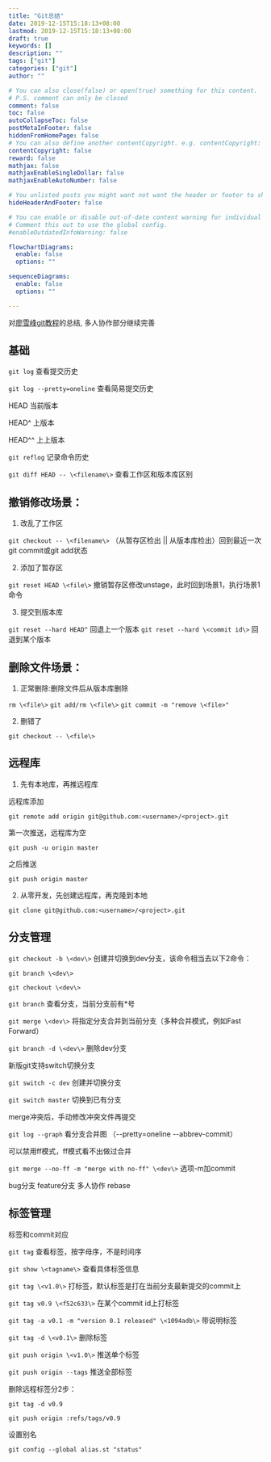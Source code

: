 ```yaml
---
title: "Git总结"
date: 2019-12-15T15:18:13+08:00
lastmod: 2019-12-15T15:18:13+08:00
draft: true
keywords: []
description: ""
tags: ["git"]
categories: ["git"]
author: ""

# You can also close(false) or open(true) something for this content.
# P.S. comment can only be closed
comment: false
toc: false
autoCollapseToc: false
postMetaInFooter: false
hiddenFromHomePage: false
# You can also define another contentCopyright. e.g. contentCopyright: "This is another copyright."
contentCopyright: false
reward: false
mathjax: false
mathjaxEnableSingleDollar: false
mathjaxEnableAutoNumber: false

# You unlisted posts you might want not want the header or footer to show
hideHeaderAndFooter: false

# You can enable or disable out-of-date content warning for individual post.
# Comment this out to use the global config.
#enableOutdatedInfoWarning: false

flowchartDiagrams:
  enable: false
  options: ""

sequenceDiagrams: 
  enable: false
  options: ""

---
```


对[廖雪峰git教程](https://www.liaoxuefeng.com/wiki/896043488029600 "git教程")的总结, 多人协作部分继续完善

## 基础
`git log` 查看提交历史

`git log --pretty=oneline` 查看简易提交历史

HEAD 当前版本

HEAD^ 上版本

HEAD^^ 上上版本

`git reflog` 记录命令历史

`git diff HEAD -- \<filename\>` 查看工作区和版本库区别

## 撤销修改场景：
1. 改乱了工作区

`git checkout -- \<filename\>` （从暂存区检出 || 从版本库检出）回到最近一次git commit或git add状态

2. 添加了暂存区

`git reset HEAD \<file\>` 撤销暂存区修改unstage，此时回到场景1，执行场景1命令

3. 提交到版本库

`git reset --hard HEAD^` 回退上一个版本
`git reset --hard \<commit id\>` 回退到某个版本

## 删除文件场景：
1. 正常删除:删除文件后从版本库删除

`rm \<file\>`
`git add/rm \<file\>`
`git commit -m "remove \<file>"`

2. 删错了

`git checkout -- \<file\>`

## 远程库
1. 先有本地库，再推远程库

远程库添加

`git remote add origin git@github.com:<username>/<project>.git`

第一次推送，远程库为空

`git push -u origin master`

之后推送

`git push origin master`

2. 从零开发，先创建远程库，再克隆到本地

`git clone git@github.com:<username>/<project>.git`

## 分支管理
`git checkout -b \<dev\>` 创建并切换到dev分支，该命令相当去以下2命令：

  `git branch \<dev\>`

  `git checkout \<dev\>`

`git branch` 查看分支，当前分支前有\*号

`git merge \<dev\>` 将指定分支合并到当前分支（多种合并模式，例如Fast Forward）

`git branch -d \<dev\>` 删除dev分支

新版git支持switch切换分支

`git switch -c dev` 创建并切换分支

`git switch master` 切换到已有分支

merge冲突后，手动修改冲突文件再提交

`git log --graph` 看分支合并图 （--pretty=oneline --abbrev-commit）

可以禁用ff模式，ff模式看不出做过合并

`git merge --no-ff -m "merge with no-ff" \<dev\>` 选项-m加commit

bug分支
feature分支
多人协作
rebase

## 标签管理
标签和commit对应

`git tag` 查看标签，按字母序，不是时间序

`git show \<tagname\>` 查看具体标签信息

`git tag \<v1.0\>` 打标签，默认标签是打在当前分支最新提交的commit上

`git tag v0.9 \<f52c633\>` 在某个commit id上打标签

`git tag -a v0.1 -m "version 0.1 released" \<1094adb\>` 带说明标签

`git tag -d \<v0.1\>` 删除标签

`git push origin \<v1.0\>` 推送单个标签

`git push origin --tags` 推送全部标签

删除远程标签分2步：

`git tag -d v0.9`

`git push origin :refs/tags/v0.9`

设置别名

`git config --global alias.st "status"`

